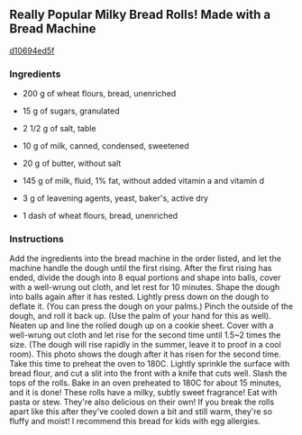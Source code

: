 ## Really Popular Milky Bread Rolls! Made with a Bread Machine

[d10694ed5f](https://cookpad.com/us/recipes/144771-really-popular-milky-bread-rolls-made-with-a-bread-machine)

### Ingredients

 - 200 g of wheat flours, bread, unenriched

 - 15 g of sugars, granulated

 - 2 1/2 g of salt, table

 - 10 g of milk, canned, condensed, sweetened

 - 20 g of butter, without salt

 - 145 g of milk, fluid, 1% fat, without added vitamin a and vitamin d

 - 3 g of leavening agents, yeast, baker's, active dry

 - 1 dash of wheat flours, bread, unenriched

### Instructions

Add the ingredients into the bread machine in the order listed, and let the machine handle the dough until the first rising. After the first rising has ended, divide the dough into 8 equal portions and shape into balls, cover with a well-wrung out cloth, and let rest for 10 minutes. Shape the dough into balls again after it has rested. Lightly press down on the dough to deflate it. (You can press the dough on your palms.) Pinch the outside of the dough, and roll it back up. (Use the palm of your hand for this as well). Neaten up and line the rolled dough up on a cookie sheet. Cover with a well-wrung out cloth and let rise for the second time until 1.5~2 times the size. (The dough will rise rapidly in the summer, leave it to proof in a cool room). This photo shows the dough after it has risen for the second time. Take this time to preheat the oven to 180C. Lightly sprinkle the surface with bread flour, and cut a slit into the front with a knife that cuts well. Slash the tops of the rolls. Bake in an oven preheated to 180C for about 15 minutes, and it is done! These rolls have a milky, subtly sweet fragrance! Eat with pasta or stew. They're also delicious on their own! If you break the rolls apart like this after they've cooled down a bit and still warm, they're so fluffy and moist! I recommend this bread for kids with egg allergies.
